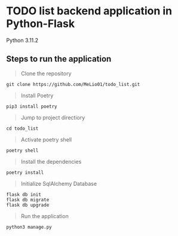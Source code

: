 # TODO list backend application in Python-Flask 
Python 3.11.2
## Steps to run the application

> Clone the repository

    git clone https://github.com/MeLio01/todo_list.git

> Install Poetry

    pip3 install poetry
      
> Jump to project directiory

    cd todo_list

> Activate poetry shell

    poetry shell
      
> Install the dependencies

    poetry install

> Initialize SqlAlchemy Database

    flask db init
    flask db migrate
    flask db upgrade

> Run the application

    python3 manage.py